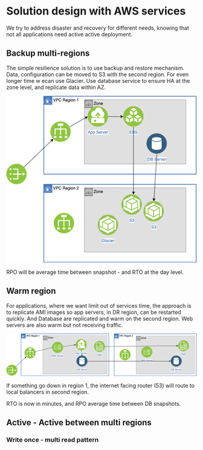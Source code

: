 # Solution design with AWS services


We try to address disaster and recovery for different needs, knowing that not all applications need active active deployment.

## Backup multi-regions

The simple resilience solution is to use backup and restore mechanism. Data, configuration can be moved to S3 with the second region. For even longer time w ecan use Glacier. Use database service to ensure HA at the zone level, and replicate data within AZ.

![](./images/backup-mr.png)

RPO will be average time between snapshot - and RTO at the day level.

## Warm region

For applications, where we want limit out of services time, the approach is to replicate AMI images so app servers, in DR region, can be restarted quickly. And Database are replicated and warm on the second region. Web servers are also warm but not receiving traffic.

![](./images/warm-dr.png)

If something go down in region 1, the internet facing router (53) will route to local balancers in second region.

RTO is now in minutes, and RPO average time between DB snapshots. 

## Active - Active between multi regions

### Write once - multi read pattern